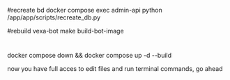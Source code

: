 #recreate bd
docker compose exec admin-api python /app/app/scripts/recreate_db.py

#rebuild vexa-bot
make build-bot-image


#

docker compose down && docker compose up -d --build



now you have full acces to edit files and run terminal commands, go ahead